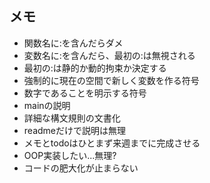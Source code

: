 ## メモ

* 関数名に:を含んだらダメ
* 変数名に:を含んだら、最初の:は無視される
* 最初の:は静的か動的拘束か決定する
* 強制的に現在の空間で新しく変数を作る符号
* 数字であることを明示する符号
* mainの説明
* 詳細な構文規則の文書化
* readmeだけで説明は無理
* メモとtodoはひとまず来週までに完成させる
* OOP実装したい...無理?
* コードの肥大化が止まらない